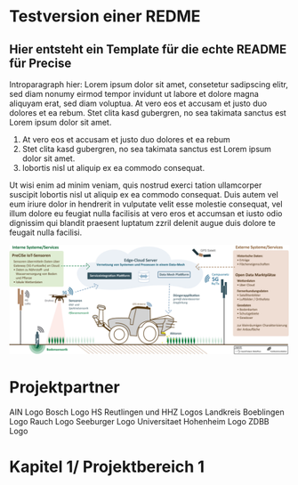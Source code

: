 # Testversion einer REDME

## Hier entsteht ein Template für die echte README für Precise

Introparagraph hier: 
Lorem ipsum dolor sit amet, consetetur sadipscing elitr, sed diam nonumy eirmod tempor invidunt ut labore et dolore magna aliquyam erat, sed diam voluptua. At vero eos et accusam et justo duo dolores et ea rebum. Stet clita kasd gubergren, no sea takimata sanctus est Lorem ipsum dolor sit amet.

1. At vero eos et accusam et justo duo dolores et ea rebum
2. Stet clita kasd gubergren, no sea takimata sanctus est Lorem ipsum dolor sit amet.
3. lobortis nisl ut aliquip ex ea commodo consequat. 

Ut wisi enim ad minim veniam, quis nostrud exerci tation ullamcorper suscipit lobortis nisl ut aliquip ex ea commodo consequat. Duis autem vel eum iriure dolor in hendrerit in vulputate velit esse molestie consequat, vel illum dolore eu feugiat nulla facilisis at vero eros et accumsan et iusto odio dignissim qui blandit praesent luptatum zzril delenit augue duis dolore te feugait nulla facilisi.   

![alt text](image.png)

# Projektpartner

AIN Logo
Bosch Logo
HS Reutlingen und HHZ Logos
Landkreis Boeblingen Logo
Rauch Logo
Seeburger Logo
Universitaet Hohenheim Logo
ZDBB Logo

 

# Kapitel 1/ Projektbereich 1

